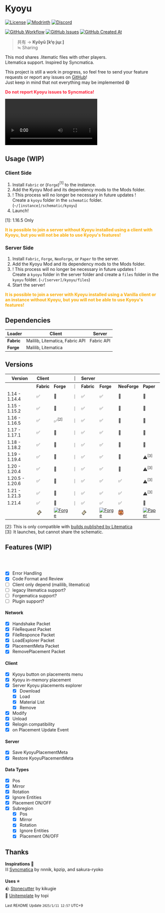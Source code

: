 # Kyoyu

[![License](https://img.shields.io/github/license/Vulpeus-Server/kyoyu)](http://www.gnu.org/licenses/lgpl-3.0.html)
[![Modrinth](https://img.shields.io/modrinth/dt/VozTPxB4?label=Modrinth%20Downloads)](https://modrinth.com/mod/VozTPxB4)
[![Discord](https://img.shields.io/discord/1157213775791935539?logo=Discord)](https://discord.gg/tjayanzYMf)

[![GitHub Workflow](https://github.com/Vulpeus-Server/kyoyu/actions/workflows/gradle.yml/badge.svg)](https://github.com/Vulpeus-Server/kyoyu/actions/workflows/gradle.yml)
[![GitHub Issues](https://img.shields.io/github/issues/Vulpeus-Server/kyoyu)](https://github.com/Vulpeus-Server/kyoyu/issues)
[![GitHub Created At](https://img.shields.io/github/created-at/Vulpeus-Server/kyoyu)](https://github.com/Vulpeus-Server/kyoyu)

> 共有 -> **Kyōyū [kʲo̞ːjɯ̟ː]**<br>
> ≒ Sharing

This mod shares .litematic files with other players.<br>
Litematica support. Inspired by Syncmatica.

This project is still a work in progress, so feel free to send your feature requests or report any issues on [GitHub](https://github.com/Vulpeus-Server/kyoyu/issues)! <br>
Just keep in mind that not everything may be implemented 😄

<strong><font color=#ff223a>Do not report Kyoyu issues to Syncmatica!</font></strong>

<video src="https://github.com/user-attachments/assets/74d1d7f8-9d13-4886-aa26-96ae8849e093" controls="true"></video>

## Usage (WIP)

### Client Side

1. Install `Fabric` or (`Forge`)<a><sup>[1]</sup></a> to the instance.
2. Add the Kyoyu Mod and its dependency mods to the Mods folder.
3. ! This process will no longer be necessary in future updates !<br>
   Create a `kyoyu` folder in the `schematic` folder. (`~/[instance]/schematic/kyoyu`)
4. Launch!

<a>[1]</a>: 1.16.5 Only

<b><font color=#F9AA00>It is possible to join a server without Kyoyu installed using a client with Kyoyu, but you will not be able to use Kyoyu's features!</font></b>

### Server Side

1. Install `Fabric`, `Forge`, `NeoForge`, or `Paper` to the server.
2. Add the Kyoyu Mod and its dependency mods to the Mods folder.
3. ! This process will no longer be necessary in future updates !<br>
   Create a `kyoyu` folder in the server folder and create a `files` folder in the `kyoyu` folder. (`~/[server]/kyoyu/files`)
4. Start the server!

<b><font color=#F9AA00>It is possible to join a server with Kyoyu installed using a Vanilla client or an instance without Kyoyu, but you will not be able to use Kyoyu's features!</font></b>

## Dependencies

| Loader        | Client                          | Server     |
|---------------|---------------------------------|------------|
| **Fabric**    | Malilib, Litematica, Fabric API | Fabric API |
| **Forge**     | Malilib, Litematica             |            |

## Versions

| Version          | Client     |           |｜| Server     |           |              |           |
|------------------|------------|-----------|--|------------|-----------|--------------|-----------|
|                  | **Fabric** | **Forge** |｜| **Fabric** | **Forge** | **NeoForge** | **Paper** |
| 1.14 - 1.14.4    | ✅        | 🚫        |｜| ✅        | ✅        | 🚫          | 🚫       |
| 1.15 - 1.15.2    | ✅        | 🚫        |｜| ✅        | ✅        | 🚫          | 🚫       |
| 1.16 - 1.16.5    | ✅        | ✅<a><sup>[2]</sup></a>|｜| ✅        | ✅        | 🚫          | 🚫       |
| 1.17 - 1.17.1    | ✅        | 🚫        |｜| ✅        | ✅        | 🚫          | 🚫       |
| 1.18 - 1.18.2    | ✅        | 🚫        |｜| ✅        | ✅        | 🚫          | 🚫       |
| 1.19 - 1.19.4    | ✅        | 🚫        |｜| ✅        | ✅        | 🚫          | ⚠️<a><sup>[3]</sup></a>|
| 1.20 - 1.20.4    | ✅        | 🚫        |｜| ✅        | ✅        | 🚫          | ⚠️<a><sup>[3]</sup></a>|
| 1.20.5 - 1.20.6  | ✅        | 🚫        |｜| ✅        | ✅        | ✅          | ⚠️<a><sup>[3]</sup></a>|
| 1.21 - 1.21.3    | ✅        | 🚫        |｜| ✅        | ✅        | ✅          | ⚠️<a><sup>[3]</sup></a>|
| 1.21.4           | ✅        | 🚫        |｜| ✅        | ✅        | ✅          | 🚫       |
||<a href="https://fabricmc.net/" target="_blank"><img src="https://raw.githubusercontent.com/FabricMC/fabric/refs/heads/1.21.4/src/main/resources/assets/fabric/icon.png" width="18px" alt="Fabric"></a>|<a href="https://files.minecraftforge.net/net/minecraftforge/forge/" target="_blank"><img src="https://raw.githubusercontent.com/MinecraftForge/MinecraftForge/refs/heads/1.21.x/icon.ico" width="18px" alt="Forge"></a>||<a href="https://fabricmc.net/" target="_blank"><img src="https://raw.githubusercontent.com/FabricMC/fabric/refs/heads/1.21.4/src/main/resources/assets/fabric/icon.png" width="18px" alt="Fabric"></a>|<a href="https://files.minecraftforge.net/net/minecraftforge/forge/" target="_blank"><img src="https://raw.githubusercontent.com/MinecraftForge/MinecraftForge/refs/heads/1.21.x/icon.ico" width="18px" alt="Forge"></a>|<a href="https://neoforged.net/" target="_blank"><img src="https://raw.githubusercontent.com/neoforged/NeoForge/ac7a3bc021d604509763dd8d310aefc8fc4a4039/.idea/icon.svg" width="18px" alt="NeoForge"></a>|<a href="https://papermc.io/software/paper"  target="_blank"><img src="https://forums.papermc.io/data/assets/logo/paperlogo512.png" width="18px" alt="Paper"></a>|

<a>[2]</a>: This is only compatible with <a href="https://modrinth.com/mod/litematica/versions?g=1.16.5&l=forge" target="_blank">builds published by Litematica</a><br>
<a>[3]</a>: It launches, but cannot share the schematic.

## Features (WIP)

### 　

- [x] Error Handling
- [x] Code Format and Review
- [ ] Client only depend (malilib, litematica)
- [ ] legacy litematica support?
- [ ] Forgematica support?
- [ ] Plugin support?

#### Network

- [x] Handshake Packet
- [x] FileRequest Packet
- [x] FileResponce Packet
- [x] LoadExplorer Packet
- [x] PlacementMeta Packet
- [x] RemovePlacement Packet

#### Client

- [x] Kyoyu button on placements menu
- [x] Kyoyu in-memory placement
- [x] Server Kyoyu placements explorer
  - [x] Download
  - [x] Load
  - [x] Material List
  - [x] Remove
- [x] Modify
- [x] Unload
- [x] Relogin compatibility
- [x] on Placement Update Event

#### Server

- [x] Save KyoyuPlacementMeta
- [x] Restore KyoyuPlacementMeta

#### Data Types

- [x] Pos
- [x] Mirror
- [x] Rotation
- [x] Ignore Entities
- [x] Placement ON/OFF
- [x] Subregion
  - [x] Pos
  - [x] Mirror
  - [x] Rotation
  - [x] Ignore Entities
  - [x] Placement ON/OFF

## Thanks

**Inspirations 🔖**<br>
⛓️ [Syncmatica](https://github.com/End-Tech/syncmatica) by nnnik, kpzip, and sakura-ryoko<br>

**Uses ⭐**<br>
🪨 [Stonecutter](https://stonecutter.kikugie.dev/) by kikugie<br>
🍤 [Unitemplate](https://github.com/topi-banana/unitemplate/tree/stonecutter) by topi

<small>Last README Update `2025/1/11 12:57` UTC+9

